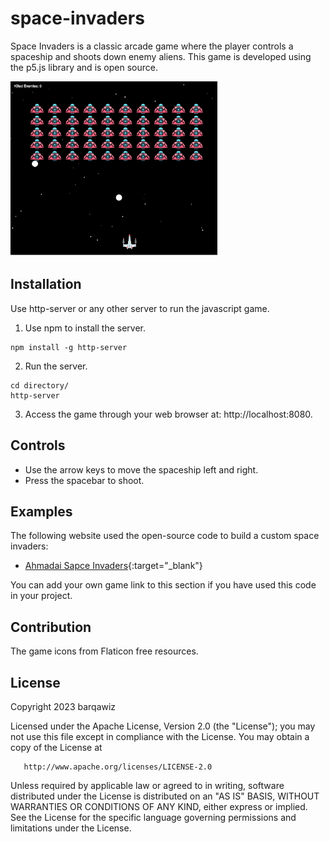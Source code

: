 # space-invaders
Space Invaders is a classic arcade game where the player controls a spaceship and shoots down enemy aliens. This game is developed using the p5.js library and is open source.

<img src="assets/screenshot.png" height="280px">

## Installation
Use http-server or any other server to run the javascript game.

1. Use npm to install the server.
```
npm install -g http-server
```
2. Run the server.
```
cd directory/
http-server
```
3. Access the game through your web browser at: http://localhost:8080.

## Controls
- Use the arrow keys to move the spaceship left and right.
- Press the spacebar to shoot.

## Examples
The following website used the open-source code to build a custom space invaders:

- [Ahmadai Sapce Invaders](https://ahmadai.com/space/){:target="_blank"}

You can add your own game link to this section if you have used this code in your project.

## Contribution
The game icons from Flaticon free resources.

## License

   Copyright 2023 barqawiz

   Licensed under the Apache License, Version 2.0 (the "License");
   you may not use this file except in compliance with the License.
   You may obtain a copy of the License at

       http://www.apache.org/licenses/LICENSE-2.0

   Unless required by applicable law or agreed to in writing, software
   distributed under the License is distributed on an "AS IS" BASIS,
   WITHOUT WARRANTIES OR CONDITIONS OF ANY KIND, either express or implied.
   See the License for the specific language governing permissions and
   limitations under the License.
